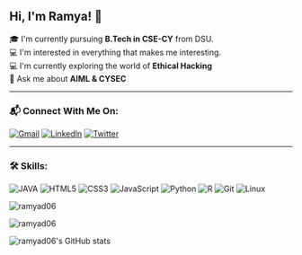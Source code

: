 
## Hi, I'm Ramya! 👋

🎓 I'm currently pursuing **B.Tech in CSE-CY** from DSU.  
💻 I'm interested in everything that makes me interesting.<br>
💻 I'm currently exploring the world of **Ethical Hacking**  
💬 Ask me about **AIML & CYSEC**

---

### 📬 Connect With Me On:
[![Gmail](https://img.shields.io/badge/Gmail-D14836?style=for-the-badge&logo=gmail&logoColor=white)](mailto:ramyaram0603@gmail.com)
[![LinkedIn](https://img.shields.io/badge/LinkedIn-0077B5?style=for-the-badge&logo=linkedin&logoColor=white)](https://www.linkedin.com/in/ramyad06)
[![Twitter](https://img.shields.io/badge/X-000000?style=for-the-badge&logo=x&logoColor=white)](https://x.com/ramyad06)

---

### 🛠️ Skills:
![JAVA](https://img.shields.io/badge/Java-00599C?style=for-the-badge&logo=java&logoColor=white)
![HTML5](https://img.shields.io/badge/HTML5-E34F26?style=for-the-badge&logo=html5&logoColor=white)
![CSS3](https://img.shields.io/badge/CSS3-1572B6?style=for-the-badge&logo=css3&logoColor=white)
![JavaScript](https://img.shields.io/badge/JavaScript-F7DF1E?style=for-the-badge&logo=javascript&logoColor=black)
![Python](https://img.shields.io/badge/Python-3776AB?style=for-the-badge&logo=python&logoColor=white)
![R](https://img.shields.io/badge/R-276DC3?style=for-the-badge&logo=r&logoColor=white)
![Git](https://img.shields.io/badge/Git-F05032?style=for-the-badge&logo=git&logoColor=white)
![Linux](https://img.shields.io/badge/Linux-FCC624?style=for-the-badge&logo=linux&logoColor=black)

<p><img align="center" src="https://github-readme-stats.vercel.app/api/top-langs?username=ramyad06&show_icons=true&locale=en&layout=compact" alt="ramyad06" /></p> <p><img align="center" src="https://github-readme-streak-stats.herokuapp.com/?user=ramyad06&" alt="ramyad06" /></p>
<p><img align="center" src="https://github-readme-stats-git-masterrstaa-rickstaa.vercel.app/api?username=ramyad06&show_icons=true&theme=radical&include_all_commits=true&count_private=true" alt="ramyad06's GitHub stats" /></p>
